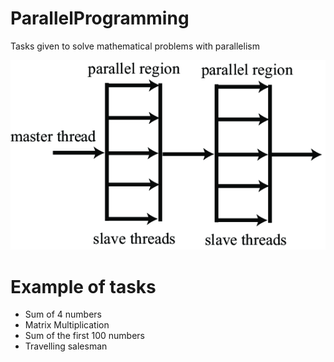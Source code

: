# ParallelProgramming
Tasks given to solve mathematical problems with parallelism

![](fork-join-model-of-OpenMP-parallelism.png)
# Example of tasks
- Sum of 4 numbers
- Matrix Multiplication
- Sum of the first 100 numbers
- Travelling salesman
